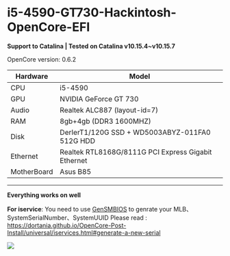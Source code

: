 # i5-4590-GT730-Hackintosh-OpenCore-EFI

**Support to Catalina | Tested on Catalina v10.15.4~v10.15.7**

OpenCore version: 0.6.2

| Hardware    | Model                                               |
| ----------- | --------------------------------------------------- |
| CPU         | i5-4590                                             |
| GPU         | NVIDIA GeForce GT 730                               |
| Audio       | Realtek ALC887 (layout-id=7)                        |
| RAM         | 8gb+4gb (DDR3 1600MHZ)                              |
| Disk        | DerIerT1/120G SSD + WD5003ABYZ-011FA0 512G HDD      |
| Ethernet    | Realtek RTL8168G/8111G PCI Express Gigabit Ethernet |
| MotherBoard | Asus B85                                            |

---

**Everything works on well**

**For iservice**:  You need to use [GenSMBIOS](https://github.com/corpnewt/GenSMBIOS) to genrate your MLB、SystemSerialNumber、SystemUUID
Please read :
https://dortania.github.io/OpenCore-Post-Install/universal/iservices.html#generate-a-new-serial

 ![](https://i.loli.net/2020/10/25/6GzS3hxZRTYEcW5.png)
